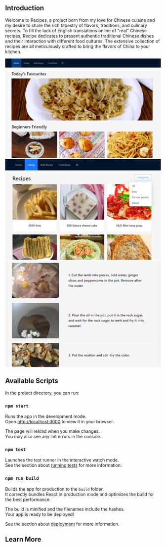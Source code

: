 ## Introduction

Welcome to Recipes, a project born from my love for Chinese cuisine and my desire to share the rich tapestry of flavors, traditions, and culinary secrets. To fill the lack of English translations online of "real" Chinese recipes, Recipe dedicates to present authentic traditional Chinese dishes and their interaction with different food cultures. The extensive collection of recipes are all meticulously crafted to bring the flavors of China to your kitchen. 

![home-page](./public/readmeImages/home-page.jpg)
\
![list](./public/readmeImages/list-page.jpg)
\
![recipe](./public/readmeImages/sample-recipe.jpg)

## Available Scripts

In the project directory, you can run:

### `npm start`

Runs the app in the development mode.\
Open [http://localhost:3000](http://localhost:3000) to view it in your browser.

The page will reload when you make changes.\
You may also see any lint errors in the console.

### `npm test`

Launches the test runner in the interactive watch mode.\
See the section about [running tests](https://facebook.github.io/create-react-app/docs/running-tests) for more information.

### `npm run build`

Builds the app for production to the `build` folder.\
It correctly bundles React in production mode and optimizes the build for the best performance.

The build is minified and the filenames include the hashes.\
Your app is ready to be deployed!

See the section about [deployment](https://facebook.github.io/create-react-app/docs/deployment) for more information.


## Learn More


